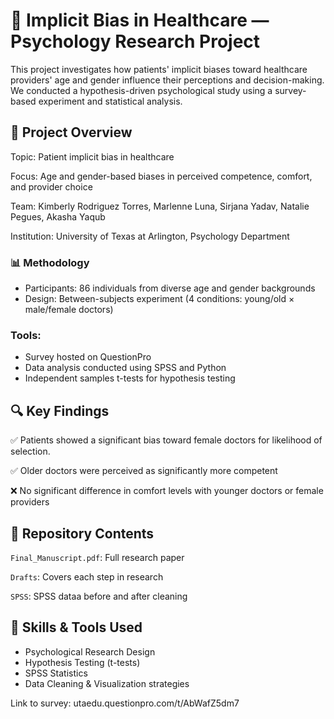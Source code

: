 # 🧠 Implicit Bias in Healthcare — Psychology Research Project
This project investigates how patients' implicit biases toward healthcare providers' age and gender influence their perceptions and decision-making. We conducted a hypothesis-driven psychological study using a survey-based experiment and statistical analysis.

## 📌 Project Overview
Topic: Patient implicit bias in healthcare

Focus: Age and gender-based biases in perceived competence, comfort, and provider choice

Team: Kimberly Rodriguez Torres, Marlenne Luna, Sirjana Yadav, Natalie Pegues, Akasha Yaqub

Institution: University of Texas at Arlington, Psychology Department

### 📊 Methodology
- Participants: 86 individuals from diverse age and gender backgrounds
- Design: Between-subjects experiment (4 conditions: young/old × male/female doctors)

### Tools:

* Survey hosted on QuestionPro
* Data analysis conducted using SPSS and Python
* Independent samples t-tests for hypothesis testing

## 🔍 Key Findings

✅ Patients showed a significant bias toward female doctors for likelihood of selection.

✅ Older doctors were perceived as significantly more competent

❌ No significant difference in comfort levels with younger doctors or female providers



## 📁 Repository Contents

``Final_Manuscript.pdf``: Full research paper

``Drafts``: Covers each step in research

``SPSS``: SPSS dataa before and after cleaning


## 🧪 Skills & Tools Used
* Psychological Research Design
* Hypothesis Testing (t-tests)
* SPSS Statistics
* Data Cleaning & Visualization strategies

Link to survey: utaedu.questionpro.com/t/AbWafZ5dm7
